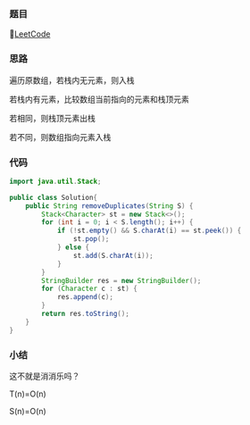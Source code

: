 ### 题目

🔗[LeetCode](https://leetcode-cn.com/problems/remove-all-adjacent-duplicates-in-string/)

### 思路

遍历原数组，若栈内无元素，则入栈

若栈内有元素，比较数组当前指向的元素和栈顶元素

若相同，则栈顶元素出栈

若不同，则数组指向元素入栈

### 代码

```java
import java.util.Stack;

public class Solution{
    public String removeDuplicates(String S) {
        Stack<Character> st = new Stack<>();
        for (int i = 0; i < S.length(); i++) {
            if (!st.empty() && S.charAt(i) == st.peek()) {
                st.pop();
            } else {
                st.add(S.charAt(i));
            }
        }
        StringBuilder res = new StringBuilder();
        for (Character c : st) {
            res.append(c);
        }
        return res.toString();
    }
}
```

### 小结

这不就是消消乐吗？

T(n)=O(n)

S(n)=O(n)